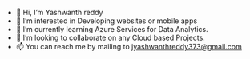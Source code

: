 - 👋 Hi, I’m Yashwanth reddy
- 👀 I’m interested in Developing websites or mobile apps
- 🌱 I’m currently learning Azure Services for Data Analytics.
- 💞️ I’m looking to collaborate on any Cloud based Projects.
- 📫 You can reach me by mailing to jyashwanthreddy373@gmail.com

<!---
yashwanth373/yashwanth373 is a ✨ special ✨ repository because its `README.md` (this file) appears on your GitHub profile.
You can click the Preview link to take a look at your changes.
--->
